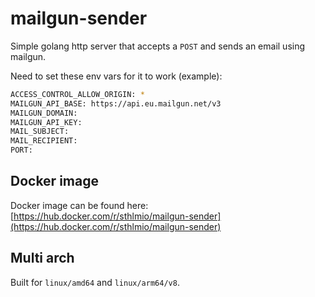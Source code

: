 # mailgun-sender

Simple golang http server that accepts a `POST` and sends an email using mailgun.

Need to set these env vars for it to work (example):

```sh
ACCESS_CONTROL_ALLOW_ORIGIN: *
MAILGUN_API_BASE: https://api.eu.mailgun.net/v3
MAILGUN_DOMAIN:
MAILGUN_API_KEY:
MAIL_SUBJECT:
MAIL_RECIPIENT:
PORT:
```

## Docker image

Docker image can be found here: [https://hub.docker.com/r/sthlmio/mailgun-sender](https://hub.docker.com/r/sthlmio/mailgun-sender)

## Multi arch

Built for `linux/amd64` and `linux/arm64/v8`.
